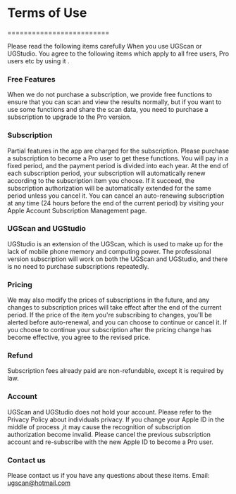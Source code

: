 # Terms of Use
=========================

Please read the following items carefully When you use UGScan or UGStudio.
You agree to the following items which apply to all free users, Pro users etc by using it .

### Free Features
When we do not purchase a subscription, we provide free functions to ensure that you can scan and view the results normally, but if you want to use some functions and share the scan data, you need to purchase a subscription to upgrade to the Pro version.

### Subscription
Partial features in the app are charged for the subscription.
Please purchase a subscription to become a Pro user to get these functions. You will pay in a fixed period, and the payment period is divided into each year.
At the end of each subscription period, your subscription will automatically renew according to the subscription item you choose. If it succeed, the subscription authorization will be automatically extended for the same period unless you cancel it. You can cancel an auto-renewing subscription at any time (24 hours before the end of the current period) by visiting your Apple Account Subscription Management page.

### UGScan and UGStudio
UGStudio is an extension of the UGScan, which is used to make up for the lack of mobile phone memory and computing power. The professional version subscription will work on both the UGScan and UGStudio, and there is no need to purchase subscriptions repeatedly.

### Pricing
We may also modify the prices of subscriptions in the future, and any changes to subscription prices will take effect after the end of the current period.
If the price of the item you're subscribing to changes, you'll be alerted before auto-renewal, and you can choose to continue or cancel it.
If you choose to continue your subscription after the pricing change has become effective, you agree to the revised price.

### Refund
Subscription fees already paid are non-refundable, except it is required by law.

### Account
UGScan and UGStudio does not hold your account. Please refer to the Privacy Policy about individuals privacy. If you change your Apple ID in the middle of process ,it may cause the recognition of subscription authorization become invalid. Please cancel the previous subscription account and re-subscribe with the new Apple ID to become a Pro user.

### Contact us
Please contact us if you have any questions about these items.
Email: ugscan@hotmail.com